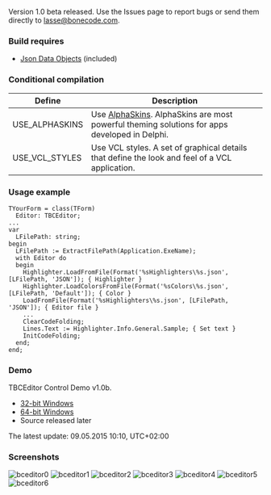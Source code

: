 Version 1.0 beta released. Use the Issues page to report bugs or send them directly to lasse@bonecode.com.

<h3>Build requires</h3>

  * <a href="https://github.com/ahausladen/JsonDataObjects">Json Data Objects</a> (included)

<h3>Conditional compilation</h3>

Define | Description 
--- | --- 
USE_ALPHASKINS | Use <a href="http://www.alphaskins.com/">AlphaSkins</a>. AlphaSkins are most powerful theming solutions for apps developed in Delphi.
USE_VCL_STYLES | Use VCL styles. A set of graphical details that define the look and feel of a VCL application.

<h3>Usage example</h3>

```
TYourForm = class(TForm)
  Editor: TBCEditor;
...
var
  LFilePath: string;
begin
  LFilePath := ExtractFilePath(Application.ExeName); 
  with Editor do 
  begin
    Highlighter.LoadFromFile(Format('%sHighlighters\%s.json', [LFilePath, 'JSON']); { Highlighter }
    Highlighter.LoadColorsFromFile(Format('%sColors\%s.json', [LFilePath, 'Default']); { Color }
    LoadFromFile(Format('%sHighlighters\%s.json', [LFilePath, 'JSON']); { Editor file } 
    ...
    ClearCodeFolding;
    Lines.Text := Highlighter.Info.General.Sample; { Set text }
    InitCodeFolding;
  end;
end;
```

<h3>Demo</h3>

TBCEditor Control Demo v1.0b. 

  * <a href="http://www.bonecode.com/downloads/BCEditorComponentDemo32.zip">32-bit Windows</a>
  * <a href="http://www.bonecode.com/downloads/BCEditorComponentDemo64.zip">64-bit Windows</a>
  * Source released later

The latest update: 09.05.2015 10:10, UTC+02:00

<h3>Screenshots</h3>

![bceditor0](https://cloud.githubusercontent.com/assets/11475177/7427348/174542e4-efe2-11e4-9913-14500cc787e5.png)
![bceditor1](https://cloud.githubusercontent.com/assets/11475177/7427349/1766adc6-efe2-11e4-8a2f-a59ec668d217.png)
![bceditor2](https://cloud.githubusercontent.com/assets/11475177/7427350/177ba3c0-efe2-11e4-92dc-946b026cbfab.png)
![bceditor3](https://cloud.githubusercontent.com/assets/11475177/7427351/177f5f4c-efe2-11e4-8388-179a0947eb5f.png)
![bceditor4](https://cloud.githubusercontent.com/assets/11475177/7427352/17843c06-efe2-11e4-8c03-7a3daa4639be.png)
![bceditor5](https://cloud.githubusercontent.com/assets/11475177/7427346/173de47c-efe2-11e4-9b68-ce2ae7ffb1a2.png)
![bceditor6](https://cloud.githubusercontent.com/assets/11475177/7427347/1743c07c-efe2-11e4-9c90-318cdc2b09a0.png)




